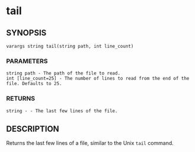 # tail

## SYNOPSIS

    varargs string tail(string path, int line_count)

### PARAMETERS

    string path - The path of the file to read.
    int [line_count=25] - The number of lines to read from the end of the file. Defaults to 25.

### RETURNS

    string - - The last few lines of the file.

## DESCRIPTION

Returns the last few lines of a file, similar to the Unix
`tail` command.
